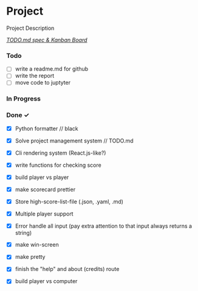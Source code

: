 # Project

Project Description

<em>[TODO.md spec & Kanban Board](https://bit.ly/3fCwKfM)</em>

### Todo

- [ ] write a readme.md for github  
- [ ] write the report  
- [ ] move code to juptyter  

### In Progress


### Done ✓

- [x] Python formatter // black  
- [x] Solve project management system // TODO.md  
- [x] Cli rendering system (React.js-like?)  
- [x] write functions for checking score  
- [x] build player vs player  
- [x] make scorecard prettier  
- [x] Store high-score-list-file (.json, .yaml, .md)  
- [x] Multiple player support  
- [x] Error handle all input (pay extra attention to that input always returns a string)  
- [x] make win-screen  
- [x] make pretty  
- [x] finish the "help" and about (credits) route  
- [x] build player vs computer  

